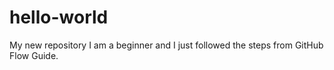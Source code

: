 # hello-world
My new repository
I am a beginner and I just followed the steps from GitHub Flow Guide.
